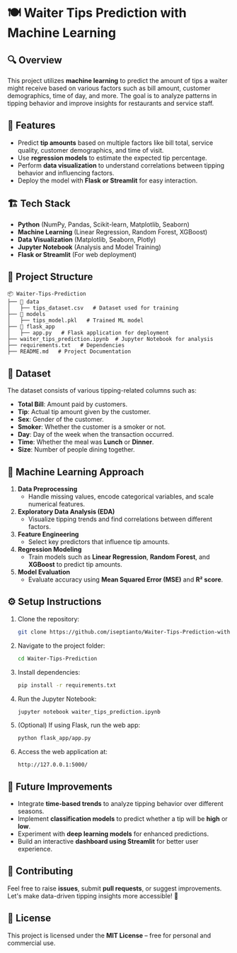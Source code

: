 # 🍽️ Waiter Tips Prediction with Machine Learning

## 🔍 Overview
This project utilizes **machine learning** to predict the amount of tips a waiter might receive based on various factors such as bill amount, customer demographics, time of day, and more. The goal is to analyze patterns in tipping behavior and improve insights for restaurants and service staff.

## 🚀 Features
- Predict **tip amounts** based on multiple factors like bill total, service quality, customer demographics, and time of visit.
- Use **regression models** to estimate the expected tip percentage.
- Perform **data visualization** to understand correlations between tipping behavior and influencing factors.
- Deploy the model with **Flask or Streamlit** for easy interaction.

## 🏗️ Tech Stack
- **Python** (NumPy, Pandas, Scikit-learn, Matplotlib, Seaborn)
- **Machine Learning** (Linear Regression, Random Forest, XGBoost)
- **Data Visualization** (Matplotlib, Seaborn, Plotly)
- **Jupyter Notebook** (Analysis and Model Training)
- **Flask or Streamlit** (For web deployment)

## 📂 Project Structure
```
📦 Waiter-Tips-Prediction
├── 📁 data
│   ├── tips_dataset.csv   # Dataset used for training
├── 📁 models
│   ├── tips_model.pkl   # Trained ML model
├── 📁 flask_app
│   ├── app.py   # Flask application for deployment
├── waiter_tips_prediction.ipynb  # Jupyter Notebook for analysis
├── requirements.txt   # Dependencies
├── README.md   # Project Documentation
```

## 🔢 Dataset
The dataset consists of various tipping-related columns such as:
- **Total Bill**: Amount paid by customers.
- **Tip**: Actual tip amount given by the customer.
- **Sex**: Gender of the customer.
- **Smoker**: Whether the customer is a smoker or not.
- **Day**: Day of the week when the transaction occurred.
- **Time**: Whether the meal was **Lunch** or **Dinner**.
- **Size**: Number of people dining together.

## 🧠 Machine Learning Approach
1. **Data Preprocessing**
   - Handle missing values, encode categorical variables, and scale numerical features.
2. **Exploratory Data Analysis (EDA)**
   - Visualize tipping trends and find correlations between different factors.
3. **Feature Engineering**
   - Select key predictors that influence tip amounts.
4. **Regression Modeling**
   - Train models such as **Linear Regression**, **Random Forest**, and **XGBoost** to predict tip amounts.
5. **Model Evaluation**
   - Evaluate accuracy using **Mean Squared Error (MSE)** and **R² score**.

## ⚙️ Setup Instructions
1. Clone the repository:
   ```bash
   git clone https://github.com/iseptianto/Waiter-Tips-Prediction-with-Machine-Learning.git
   ```
2. Navigate to the project folder:
   ```bash
   cd Waiter-Tips-Prediction
   ```
3. Install dependencies:
   ```bash
   pip install -r requirements.txt
   ```
4. Run the Jupyter Notebook:
   ```bash
   jupyter notebook waiter_tips_prediction.ipynb
   ```
5. (Optional) If using Flask, run the web app:
   ```bash
   python flask_app/app.py
   ```
6. Access the web application at:
   ```
   http://127.0.0.1:5000/
   ```

## 📌 Future Improvements
- Integrate **time-based trends** to analyze tipping behavior over different seasons.
- Implement **classification models** to predict whether a tip will be **high** or **low**.
- Experiment with **deep learning models** for enhanced predictions.
- Build an interactive **dashboard using Streamlit** for better user experience.

## 🤝 Contributing
Feel free to raise **issues**, submit **pull requests**, or suggest improvements. Let's make data-driven tipping insights more accessible! 🚀

## 📝 License
This project is licensed under the **MIT License** – free for personal and commercial use.


